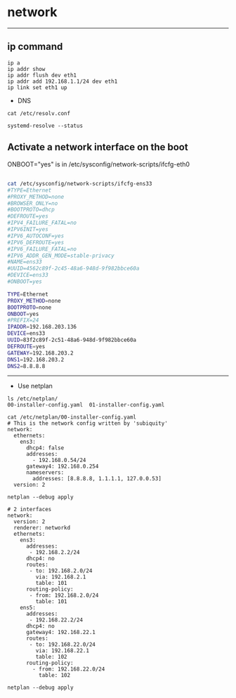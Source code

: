 # network

___________________________________________________________
## ip command
```
ip a
ip addr show
ip addr flush dev eth1
ip addr add 192.168.1.1/24 dev eth1
ip link set eth1 up
```

* DNS
```
cat /etc/resolv.conf

systemd-resolve --status
```

## Activate a network interface on the boot
ONBOOT="yes" is in /etc/sysconfig/network-scripts/ifcfg-eth0

##
```bash
cat /etc/sysconfig/network-scripts/ifcfg-ens33
#TYPE=Ethernet
#PROXY_METHOD=none
#BROWSER_ONLY=no
#BOOTPROTO=dhcp
#DEFROUTE=yes
#IPV4_FAILURE_FATAL=no
#IPV6INIT=yes
#IPV6_AUTOCONF=yes
#IPV6_DEFROUTE=yes
#IPV6_FAILURE_FATAL=no
#IPV6_ADDR_GEN_MODE=stable-privacy
#NAME=ens33
#UUID=4562c89f-2c45-48a6-948d-9f982bbce60a
#DEVICE=ens33
#ONBOOT=yes

TYPE=Ethernet
PROXY_METHOD=none
BOOTPROTO=none
ONBOOT=yes
#PREFIX=24
IPADDR=192.168.203.136
DEVICE=ens33
UUID=83f2c89f-2c51-48a6-948d-9f982bbce60a
DEFROUTE=yes
GATEWAY=192.168.203.2
DNS1=192.168.203.2
DNS2=8.8.8.8
```
____________________________________________________________
* Use netplan
```
ls /etc/netplan/
00-installer-config.yaml  01-installer-config.yaml

cat /etc/netplan/00-installer-config.yaml
# This is the network config written by 'subiquity'
network:
  ethernets:
    ens3:
      dhcp4: false
      addresses:
        - 192.168.0.54/24
      gateway4: 192.168.0.254
      nameservers:
        addresses: [8.8.8.8, 1.1.1.1, 127.0.0.53]
  version: 2

netplan --debug apply

# 2 interfaces
network:
  version: 2
  renderer: networkd
  ethernets:
    ens3:
      addresses:
       - 192.168.2.2/24
      dhcp4: no
      routes:
       - to: 192.168.2.0/24
         via: 192.168.2.1
         table: 101
      routing-policy:
       - from: 192.168.2.0/24
         table: 101
    ens5:
      addresses:
       - 192.168.22.2/24
      dhcp4: no
      gateway4: 192.168.22.1
      routes:
       - to: 192.168.22.0/24
         via: 192.168.22.1
         table: 102
      routing-policy:
        - from: 192.168.22.0/24
          table: 102
  
netplan --debug apply
```

